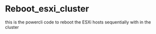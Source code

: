 # Reboot_esxi_cluster
this is the powercli code to reboot the ESXi hosts sequentially with in the cluster
